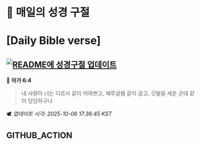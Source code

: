 # 🙏 매일의 성경 구절
# [Daily Bible verse]
## [![README에 성경구절 업데이트](https://github.com/DONGSUKA/first_test/actions/workflows/update-readme-bible.yml/badge.svg)](https://github.com/DONGSUKA/first_test/actions/workflows/update-readme-bible.yml)
<!-- START_BIBLE_VERSE -->
📖 **아가 6:4**
> 내 사랑아 너는 디르사 같이 어여쁘고, 예루살렘 같이 곱고, 깃발을 세운 군대 같이 당당하구나

🕊️ _업데이트 시각: 2025-10-06 17:36:45 KST_
  <!-- END_BIBLE_VERSE -->
## GITHUB_ACTION
